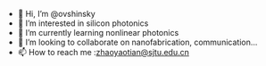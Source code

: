 - 👋 Hi, I’m @ovshinsky
- 👀 I’m interested in silicon photonics
- 🌱 I’m currently learning nonlinear photonics
- 💞️ I’m looking to collaborate on nanofabrication, communication...
- 📫 How to reach me :zhaoyaotian@sjtu.edu.cn

<!---
ovshinsky/ovshinsky is a ✨ special ✨ repository because its `README.md` (this file) appears on your GitHub profile.
You can click the Preview link to take a look at your changes.
--->
